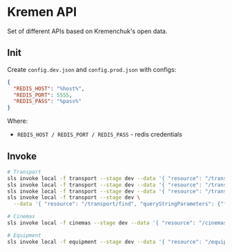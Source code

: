 # Kremen API

Set of different APIs based on Kremenchuk's open data.

## Init

Create `config.dev.json` and `config.prod.json` with configs:

```json
{
  "REDIS_HOST": "%host%",
  "REDIS_PORT": 5555,
  "REDIS_PASS": "%pass%"
}

```

Where:

- `REDIS_HOST / REDIS_PORT / REDIS_PASS` - redis credentials

## Invoke

```bash
# Transport
sls invoke local -f transport --stage dev --data '{ "resource": "/transport/routes"}'
sls invoke local -f transport --stage dev --data '{ "resource": "/transport/buses"}'
sls invoke local -f transport --stage dev --data '{ "resource": "/transport/buses", "queryStringParams": {"cache": "false"}}'
sls invoke local -f transport --stage dev \
  --data '{ "resource": "/transport/find", "queryStringParameters": {"from": "49.060470,33.406315", "to": "49.084064,33.423749" }}'

# Cinemas 
sls invoke local -f cinemas --stage dev --data '{ "resource": "/cinemas"}'

# Equipment 
sls invoke local -f equipment --stage dev --data '{ "resource": "/equipment"}'
```
